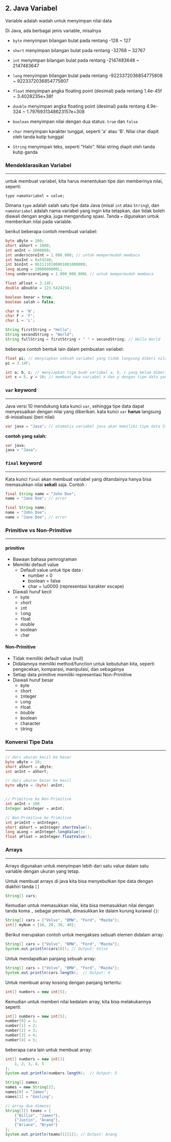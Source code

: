 ## 2. Java Variabel
Variable adalah wadah untuk menyimpan nilai data

Di Java, ada berbagai jenis variable, misalnya
- `byte` menyimpan bilangan bulat pada rentang -128 ~ 127 

- `short` menyimpan bilangan bulat pada rentang -32768 ~ 32767

- `int` menyimpan bilangan bulat pada rentang -2147483648 ~ 2147483647 

- `long` menyimpan bilangan bulat pada rentang -9223372036854775808 ~ 9223372036854775807 

- `float` menyimpan angka floating point (desimal) pada rentang 1.4e-45f ~ 3.4028235e+38f

- `double` menyimpan angka floating point (desimal) pada rentang 4.9e-324 ~ 1.7976931348623157e+308

- `boolean` menyimpan nilai dengan dua status: `true` dan `false`

- `char` menyimpan karakter tunggal, seperti 'a' atau 'B'. Nilai char diapit oleh tanda kutip tunggal

- `String` menyimpan teks, seperti "Halo". Nilai string diapit oleh tanda kutip ganda

### Mendeklarasikan Variabel
---
untuk membuat variabel, kita harus menentukan tipe dan memberinya nilai, seperti:
```
type namaVariabel = value;
```
Dimana `type` adalah salah satu tipe data Java (misal `int` atau `String`), dan `namaVariabel` adalah nama variabel yang ingin kita tetapkan, dan tidak boleh diawali dengan angka, juga mengandung spasi. Tanda `=` digunakan untuk memberikan nilai pada variable.

berikut beberapa contoh membuat variabel:
```java
byte aByte = 100;
short aShort = 1000;
int anInt = 1000000;
int underscoreInt = 1_000_000; // untuk mempermudah membaca
int hexInt = 0xF4240;
int binInt = 0b11110100001001000000;
long aLong = 1000000000L;
long underscoreLong = 1_000_000_000L // untuk mempermudah membaca

float aFloat = 3.14F;
double aDouble = 123.5424234;

boolean benar = true;
boolean salah = false;

char n = 'N';
char F = 'F';
char L = 'L';

String firstString = "Hello";
String secondString = "World";
String fullString = firstString + " " + secondString; // Hello World
```

beberapa contoh bentuk lain dalam pembuatan variabel:
```java
float pi; // menyiapkan sebuah variabel yang tidak langsung diberi nilai
pi = 3.14F;

int a, b, c; // menyiapkan tiga buah variabel a, b, c yang belum diberi nilai
int x = 5, y = 10; // membuat dua variabel x dan y dengan tipe data yang sama
```

### `var` keyword
---
Java versi 10 mendukung kata kunci `var`, sehingga tipe data dapat menyesuaikan dengan nilai yang diberikan. kata kunci `var` **harus** langsung di-inisialisasi (beri nilai)

```java
var java = "Java"; // otomatis variabel java akan memiliki tipe data String
```

**contoh yang salah:**
```java
var java;
java = "Java";
```

### `final` keyword
---
Kata kunci `final` akan membuat variabel yang ditandainya hanya bisa memasukkan nilai **sekali** saja. Contoh :
```java
final String name = "John Doe";
name = "Jane Doe"; // error
```
```java
final String name;
name = "John Doe";
name = "Jane Doe"; // error
```

### Primitive vs Non-Primitive
---
#### primitive
- Bawaan bahasa pemrograman
- Memiliki default value
    - Default value untuk tipe data :
        - number = 0
        - boolean = false
        - char = \u0000 (representasi karakter escape)
- Diawali huruf kecil
    - `b`yte
    - `s`hort
    - `i`nt
    - `l`ong
    - `f`loat
    - `d`ouble
    - `b`oolean
    - `c`har

#### Non-Primitive
- Tidak memiliki default value (null)
- Didalamnya memiliki method/function untuk kebutuhan kita, seperti pengecekan, komparasi, manipulasi, dan sebagainya
- Setiap data primitive memiliki representasi Non-Primitive
- Diawali huruf besar
    - `B`yte
    - `S`hort
    - `I`nteger
    - `L`ong
    - `F`loat
    - `D`ouble
    - `B`oolean
    - `C`haracter
    - `S`tring

### Konversi Tipe Data
---
```java
// dari ukuran kecil ke besar
byte aByte = 10;
short aShort = aByte;
int anInt = aShort;

// dari ukuran besar ke kecil
byte aByte = (byte) anInt;


// Primitive ke Non-Primitive
int anInt = 100
Integer anInteger = anInt;

// Non-Primitive ke Primitive
int primInt = anInteger;
short aShort = anInteger.shortValue();
long aLong = anInteger.longValue();
float aFloat = anInteger.floatValue();
```
### Arrays
---
Arrays digunakan untuk menyimpan lebih dari satu value dalam satu variable dengan ukuran yang tetap.

Untuk membuat arrays di java kita bisa menyebutkan tipe data dengan diakhiri tanda `[]`
```java
String[] cars;
```
Kemudian untuk memasukkan nilai, kita bisa memasukkan nilai dengan tanda koma `,` sebagai pemisah, dimasukkan ke dalam kurung kurawal `{}`:
```java
String[] cars = {"Volvo", "BMW", "Ford", "Mazda"};
int[] myNum = {10, 20, 30, 40};
```
Berikut merupakan contoh untuk mengakses sebuah elemen didalam array:
```java
String[] cars = {"Volvo", "BMW", "Ford", "Mazda"};
System.out.println(cars[0]); // Output: Volvo
```
Untuk mendapatkan panjang sebuah array:
```java
String[] cars = {"Volvo", "BMW", "Ford", "Mazda"};
System.out.println(cars.length);  // Output: 4
```
Untuk membuat array kosong dengan panjang tertentu:
```java
int[] numbers = new int[5];
```
Kemudian untuk memberi nilai kedalam array, kita bisa melakukannya seperti:
```java
int[] numbers = new int[5];
number[0] = 1;
number[1] = 2;
number[2] = 3;
number[3] = 4;
number[4] = 5;
```
beberapa cara lain untuk membuat array:
```java
int[] numbers = new int[]{
    1, 2, 3, 4, 5
};
System.out.println(numbers.length);  // Output: 5

String[] names;
names = new String[2];
names[0] = "James";
names[1] = "Gosling";

// array dua dimensi
String[][] teams = {
    {"Billie", "James"},
    {"Justin", "Anang"},
    {"Ariana", "Bryan"}
};
System.out.println(teams[1][1]); // Output: Anang
```
